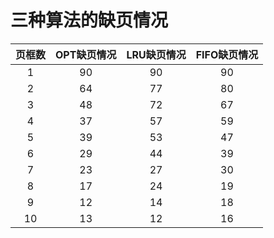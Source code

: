 # 三种算法的缺页情况

| 页框数 | OPT缺页情况 | LRU缺页情况 | FIFO缺页情况 |
| :----: | :---------: | :---------: | :----------: |
|   1    |     90      |     90      |      90      |
|   2    |     64      |     77      |      80      |
|   3    |     48      |     72      |      67      |
|   4    |     37      |     57      |      59      |
|   5    |     39      |     53      |      47      |
|   6    |     29      |     44      |      39      |
|   7    |     23      |     27      |      30      |
|   8    |     17      |     24      |      19      |
|   9    |     12      |     14      |      18      |
|   10   |     13      |     12      |      16      |

